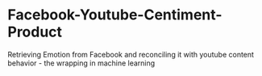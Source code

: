 # Facebook-Youtube-Centiment-Product
Retrieving Emotion from Facebook and reconciling it with youtube content behavior - the wrapping in machine learning
